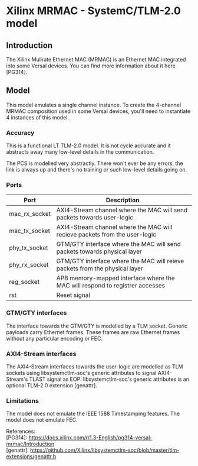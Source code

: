 # Xilinx MRMAC - SystemC/TLM-2.0 model

## Introduction

The Xilinx Mulirate Ethernet MAC (MRMAC) is an Ethernet MAC integrated into some
Versal devices. You can find more information about it here [PG314].

## Model

This model emulates a single channel instance. To create the 4-channel MRMAC
composition used in some Versal devices, you'll need to instantiate 4 instances
of this model.

### Accuracy

This is a functional LT TLM-2.0 model. It is not cycle accurate and it abstracts away
many low-level details in the communication.

The PCS is modelled very abstractly. There won't ever be any errors, the link is always
up and there's no training or such low-level details going on.

### Ports

| Port           | Description |
|----------------|-------------|
| mac_rx_socket  | AXI4-Stream channel where the MAC will send packets towards user-logic       |
| mac_tx_socket  | AXI4-Stream channel where the MAC will recieve packets from the user-logic   |
| phy_tx_socket  | GTM/GTY interface where the MAC will send packets towards physical layer     |
| phy_rx_socket  | GTM/GTY interface where the MAC will reieve packets from the physical layer  |
| reg_socket     | APB memory-mapped interface where the MAC will respond to registrer accesses |
| rst            | Reset signal                                                                 |

### GTM/GTY interfaces

The interface towards the GTM/GTY is modelled by a TLM socket.
Generic payloads carry Ethernet frames. These frames are raw Ethernet frames without
any particular encoding or FEC.

### AXI4-Stream interfaces

The AXI4-Stream interfaces towards the user-logic are modelled as TLM sockets using
libsystemctlm-soc's generic attributes to signal AXI4-Stream's TLAST signal as EOP.
libsystemctlm-soc's generic attributes is an optional TLM-2.0 extension [genattr].

### Limitations

The model does not emulate the IEEE 1588 Timestamping features.
The model does not emulate FEC.

References:  
[PG314]: https://docs.xilinx.com/r/1.3-English/pg314-versal-mrmac/Introduction  
[genattr]: https://github.com/Xilinx/libsystemctlm-soc/blob/master/tlm-extensions/genattr.h  

